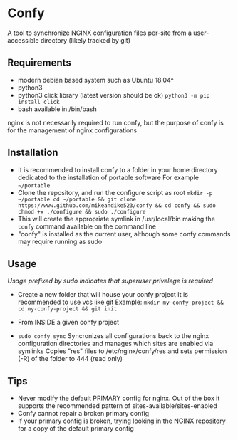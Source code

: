 # Confy

A tool to synchronize NGINX configuration files per-site from a user-accessible directory (likely tracked by git)

## Requirements
- modern debian based system such as Ubuntu 18.04^
- python3
- python3 click library (latest version should be ok)
  `python3 -m pip install click`
- bash available in /bin/bash

nginx is not necessarily required to run confy, but the purpose of confy is for the management of nginx configurations

## Installation
- It is recommended to install confy to a folder in your home directory dedicated to the installation of portable software
For example `~/portable`
-  Clone the repository, and run the configure script as root
`mkdir -p ~/portable cd ~/portable && git clone https://www.github.com/mikeandike523/confy && cd confy && sudo chmod +x ./configure && sudo ./configure`
- This will create the appropriate symlink in /usr/local/bin making the `confy` command available on the command line
- "confy" is installed as the current user, although some confy commands may require running as sudo



## Usage

*Usage prefixed by sudo indicates that superuser privelege is required*


- Create a new folder that will house your confy project
  It is recommended to use vcs like git
  Example:
  `mkdir my-confy-project && cd my-confy-project && git init`

- From INSIDE a given confy project

- `sudo confy sync`
   Syncronizes all configurations back to the nginx configuration directories and manages which sites are enabled via symlinks
   Copies "res" files to /etc/nginx/confy/res and sets permission (-R) of the folder to 444 (read only) 

## Tips

- Never modify the default PRIMARY config for nginx. Out of the box it supports the recommended pattern of sites-available/sites-enabled
- Confy cannot repair a broken primary config
- If your primary config is broken, trying looking in the NGINX repository for a copy of the default primary config